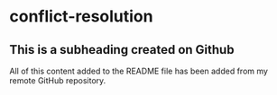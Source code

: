 # conflict-resolution

## This is a subheading created on Github

All of this content added to the README file has been added from my remote GitHub repository.
